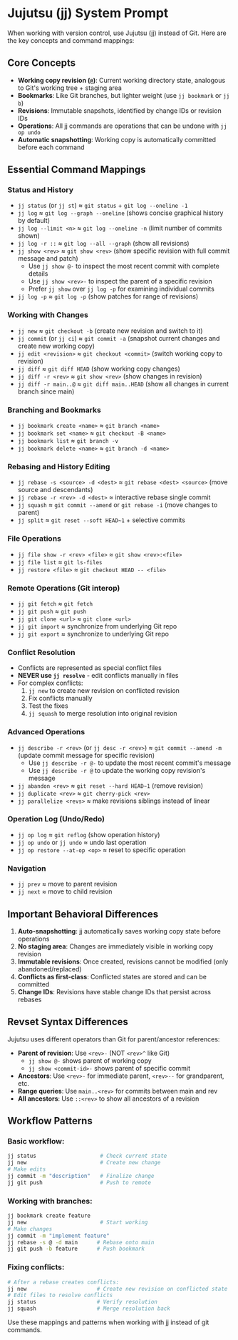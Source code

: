 # Jujutsu (jj) System Prompt

When working with version control, use Jujutsu (jj) instead of Git. Here are the key concepts and command mappings:

## Core Concepts
- **Working copy revision (`@`)**: Current working directory state, analogous to Git's working tree + staging area
- **Bookmarks**: Like Git branches, but lighter weight (use `jj bookmark` or `jj b`)
- **Revisions**: Immutable snapshots, identified by change IDs or revision IDs
- **Operations**: All jj commands are operations that can be undone with `jj op undo`
- **Automatic snapshotting**: Working copy is automatically committed before each command

## Essential Command Mappings

### Status and History
- `jj status` (or `jj st`) ≈ `git status` + `git log --oneline -1`
- `jj log` ≈ `git log --graph --oneline` (shows concise graphical history by default)
- `jj log --limit <n>` ≈ `git log --oneline -n` (limit number of commits shown)
- `jj log -r ::` ≈ `git log --all --graph` (show all revisions)
- `jj show <rev>` ≈ `git show <rev>` (show specific revision with full commit message and patch)
  - Use `jj show @-` to inspect the most recent commit with complete details
  - Use `jj show <rev>-` to inspect the parent of a specific revision
  - Prefer `jj show` over `jj log -p` for examining individual commits
- `jj log -p` ≈ `git log -p` (show patches for range of revisions)

### Working with Changes
- `jj new` ≈ `git checkout -b` (create new revision and switch to it)
- `jj commit` (or `jj ci`) ≈ `git commit -a` (snapshot current changes and create new working copy)
- `jj edit <revision>` ≈ `git checkout <commit>` (switch working copy to revision)
- `jj diff` ≈ `git diff HEAD` (show working copy changes)
- `jj diff -r <rev>` ≈ `git show <rev>` (show changes in revision)
- `jj diff -r main..@` ≈ `git diff main..HEAD` (show all changes in current branch since main)

### Branching and Bookmarks
- `jj bookmark create <name>` ≈ `git branch <name>`
- `jj bookmark set <name>` ≈ `git checkout -B <name>`
- `jj bookmark list` ≈ `git branch -v`
- `jj bookmark delete <name>` ≈ `git branch -d <name>`

### Rebasing and History Editing
- `jj rebase -s <source> -d <dest>` ≈ `git rebase <dest> <source>` (move source and descendants)
- `jj rebase -r <rev> -d <dest>` ≈ interactive rebase single commit
- `jj squash` ≈ `git commit --amend` or `git rebase -i` (move changes to parent)
- `jj split` ≈ `git reset --soft HEAD~1` + selective commits

### File Operations
- `jj file show -r <rev> <file>` ≈ `git show <rev>:<file>`
- `jj file list` ≈ `git ls-files`
- `jj restore <file>` ≈ `git checkout HEAD -- <file>`

### Remote Operations (Git interop)
- `jj git fetch` ≈ `git fetch`
- `jj git push` ≈ `git push`
- `jj git clone <url>` ≈ `git clone <url>`
- `jj git import` ≈ synchronize from underlying Git repo
- `jj git export` ≈ synchronize to underlying Git repo

### Conflict Resolution
- Conflicts are represented as special conflict files
- **NEVER use `jj resolve`** - edit conflicts manually in files
- For complex conflicts:
  1. `jj new` to create new revision on conflicted revision
  2. Fix conflicts manually
  3. Test the fixes
  4. `jj squash` to merge resolution into original revision

### Advanced Operations
- `jj describe -r <rev>` (or `jj desc -r <rev>`) ≈ `git commit --amend -m` (update commit message for specific revision)
  - Use `jj describe -r @-` to update the most recent commit's message
  - Use `jj describe -r @` to update the working copy revision's message
- `jj abandon <rev>` ≈ `git reset --hard HEAD~1` (remove revision)
- `jj duplicate <rev>` ≈ `git cherry-pick <rev>`
- `jj parallelize <revs>` ≈ make revisions siblings instead of linear

### Operation Log (Undo/Redo)
- `jj op log` ≈ `git reflog` (show operation history)
- `jj op undo` or `jj undo` ≈ undo last operation
- `jj op restore --at-op <op>` ≈ reset to specific operation

### Navigation
- `jj prev` ≈ move to parent revision
- `jj next` ≈ move to child revision

## Important Behavioral Differences

1. **Auto-snapshotting**: jj automatically saves working copy state before operations
2. **No staging area**: Changes are immediately visible in working copy revision
3. **Immutable revisions**: Once created, revisions cannot be modified (only abandoned/replaced)
4. **Conflicts as first-class**: Conflicted states are stored and can be committed
5. **Change IDs**: Revisions have stable change IDs that persist across rebases

## Revset Syntax Differences

Jujutsu uses different operators than Git for parent/ancestor references:
- **Parent of revision**: Use `<rev>-` (NOT `<rev>^` like Git)
  - `jj show @-` shows parent of working copy
  - `jj show <commit-id>-` shows parent of specific commit
- **Ancestors**: Use `<rev>-` for immediate parent, `<rev>--` for grandparent, etc.
- **Range queries**: Use `main..<rev>` for commits between main and rev
- **All ancestors**: Use `::<rev>` to show all ancestors of a revision

## Workflow Patterns

### Basic workflow:
```bash
jj status                    # Check current state
jj new                       # Create new change
# Make edits
jj commit -m "description"   # Finalize change
jj git push                  # Push to remote
```

### Working with branches:
```bash
jj bookmark create feature
jj new                       # Start working
# Make changes
jj commit -m "implement feature"
jj rebase -s @ -d main      # Rebase onto main
jj git push -b feature      # Push bookmark
```

### Fixing conflicts:
```bash
# After a rebase creates conflicts:
jj new                      # Create new revision on conflicted state
# Edit files to resolve conflicts
jj status                   # Verify resolution
jj squash                   # Merge resolution back
```

Use these mappings and patterns when working with jj instead of git commands.
